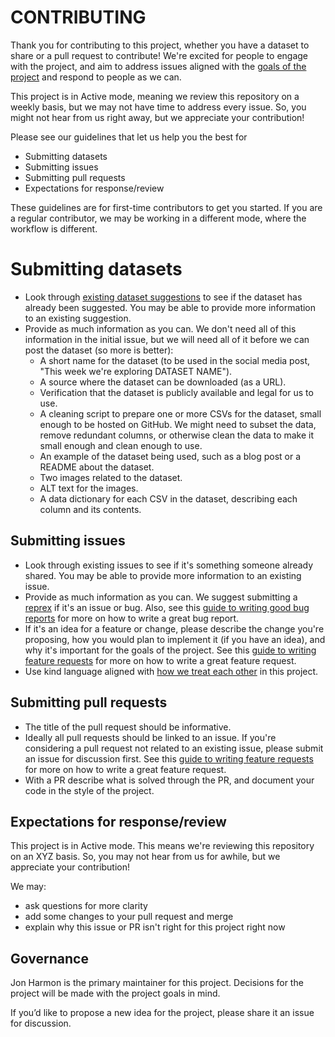 # CONTRIBUTING

Thank you for contributing to this project, whether you have a dataset to share or a pull request to contribute! 
We're excited for people to engage with the project, and aim to address issues aligned with the [goals of the project](README.md#goals) and respond to people as we can. 

This project is in Active mode, meaning we review this repository on a weekly basis, but we may not have time to address every issue. 
So, you might not hear from us right away, but we appreciate your contribution! 

Please see our guidelines that let us help you the best for 

- Submitting datasets
- Submitting issues
- Submitting pull requests
- Expectations for response/review

These guidelines are for first-time contributors to get you started. 
If you are a regular contributor, we may be working in a different mode, where the workflow is different. 

# Submitting datasets

- Look through [existing dataset suggestions](https://github.com/rfordatascience/tidytuesday/issues?q=is%3Aopen+is%3Aissue+label%3Adataset) to see if the dataset has already been suggested. You may be able to provide more information to an existing suggestion.
- Provide as much information as you can. We don't need all of this information in the initial issue, but we will need all of it before we can post the dataset (so more is better):
  - A short name for the dataset (to be used in the social media post, "This week we're exploring DATASET NAME").
  - A source where the dataset can be downloaded (as a URL).
  - Verification that the dataset is publicly available and legal for us to use.
  - A cleaning script to prepare one or more CSVs for the dataset, small enough to be hosted on GitHub. We might need to subset the data, remove redundant columns, or otherwise clean the data to make it small enough and clean enough to use.
  - An example of the dataset being used, such as a blog post or a README about the dataset.
  - Two images related to the dataset.
  - ALT text for the images.
  - A data dictionary for each CSV in the dataset, describing each column and its contents.

## Submitting issues

- Look through existing issues to see if it's something someone already shared. You may be able to provide more information to an existing issue.
- Provide as much information as you can. We suggest submitting a [reprex]() if it's an issue or bug. Also, see this [guide to writing good bug reports](https://github.com/rstudio/rstudio/wiki/Writing-Good-Bug-Reports) for more on how to write a great bug report.
- If it's an idea for a feature or change, please describe the change you're proposing, how you would plan to implement it (if you have an idea), and why it's important for the goals of the project. See this [guide to writing feature requests](https://github.com/rstudio/rstudio/wiki/Writing-Good-Feature-Requests) for more on how to write a great feature request.
- Use kind language aligned with [how we treat each other](CODE_OF_CONDUCT.md) in this project.

## Submitting pull requests

- The title of the pull request should be informative.
- Ideally all pull requests should be linked to an issue. If you're considering a pull request not related to an existing issue, please submit an issue for discussion first. See this [guide to writing feature requests](https://github.com/rstudio/rstudio/wiki/Writing-Good-Feature-Requests) for more on how to write a great feature request.
- With a PR describe what is solved through the PR, and document your code in the style of the project. 


## Expectations for response/review

This project is in Active mode. This means we're reviewing this repository on an XYZ basis. So, you may not hear from us for awhile, but we appreciate your contribution!

We may:
* ask questions for more clarity
* add some changes to your pull request and merge
* explain why this issue or PR isn't right for this project right now

## Governance

Jon Harmon is the primary maintainer for this project. Decisions for the project will be made with the project goals in mind.

If you’d like to propose a new idea for the project, please share it an issue for discussion.
